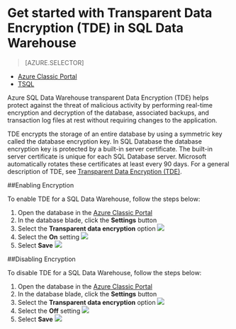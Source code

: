 <properties 
   pageTitle="Get started with Transparent Data Encryption (TDE) in SQL Data Warehouse| Microsoft Azure" 
   description="Get started with Transparent Data Encryption (TDE) in SQL Data Warehouse" 
   services="sql-data-warehouse" 
   documentationCenter="" 
   authors="twounder" 
   manager="barbkess" 
   editor=""/>

<tags 
   ms.service="sql-data-warehouse" 
   ms.workload="data-management" 
   ms.tgt_pltfrm="na" 
   ms.devlang="na" 
   ms.topic="article" 
   ms.date="01/04/2016" 
   ms.author="twounder"/>
 
# Get started with Transparent Data Encryption (TDE) in SQL Data Warehouse
> [AZURE.SELECTOR]
- [Azure Classic Portal](sql-data-warehouse-encryption-tde.md)
- [TSQL](sql-data-warehouse-encryption-tde-tsql.md)

Azure SQL Data Warehouse transparent Data Encryption (TDE) helps protect against the threat of malicious activity by performing real-time encryption and decryption of the database, associated backups, and transaction log files at rest without requiring changes to the application.

TDE encrypts the storage of an entire database by using a symmetric key called the database encryption key. In SQL Database the database encryption key is protected by a built-in server certificate. The built-in server certificate is unique for each SQL Database server. Microsoft automatically rotates these certificates at least every 90 days. For a general description of TDE, see [Transparent Data Encryption (TDE)].

##Enabling Encryption

To enable TDE for a SQL Data Warehouse, follow the steps below:

1. Open the database in the [Azure Classic Portal](https://portal.azure.com)
2. In the database blade, click the **Settings** button	
3. Select the **Transparent data encryption** option
![][1] 
4. Select the **On** setting
![][2] 
5. Select **Save**
![][3]  

##Disabling Encryption

To disable TDE for a SQL Data Warehouse, follow the steps below:

1. Open the database in the [Azure Classic Portal](https://portal.azure.com)
2. In the database blade, click the **Settings** button	
3. Select the **Transparent data encryption** option
![][1] 
4. Select the **Off** setting
![][4] 
5. Select **Save**
![][5]  




<!--Anchors-->
[Transparent Data Encryption (TDE)]: https://msdn.microsoft.com/library/bb934049.aspx


<!--Image references-->
[1]: ./media/sql-data-warehouse-security-tde/sql-data-warehouse-security-tde-portal-settings.png
[2]: ./media/sql-data-warehouse-security-tde/sql-data-warehouse-security-tde-portal-settings-on.png
[3]: ./media/sql-data-warehouse-security-tde/sql-data-warehouse-security-tde-portal-settings-save.png
[4]: ./media/sql-data-warehouse-security-tde/sql-data-warehouse-security-tde-portal-settings-off.png
[5]: ./media/sql-data-warehouse-security-tde/sql-data-warehouse-security-tde-portal-settings-save2.png

<!--Link references-->
